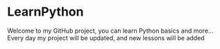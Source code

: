 # LearnPython
Welcome to my GitHub project, you can learn Python basics and more... Every day my project will be updated, and new lessons will be added
